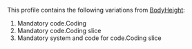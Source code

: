 This profile contains the following variations from [BodyHeight](http://hl7.org/fhir/STU3/BodyHeight):

1. Mandatory code.Coding
1. Mandatory code.Coding slice 
1. Mandatory system and code for code.Coding slice